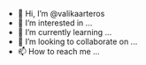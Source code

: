 - 👋 Hi, I’m @valikaarteros
- 👀 I’m interested in ...
- 🌱 I’m currently learning ...
- 💞️ I’m looking to collaborate on ...
- 📫 How to reach me ...

<!---
valikaarteros/valikaarteros is a ✨ special ✨ repository because its `README.md` (this file) appears on your GitHub profile.
You can click the Preview link to take a look at your changes.
--->
